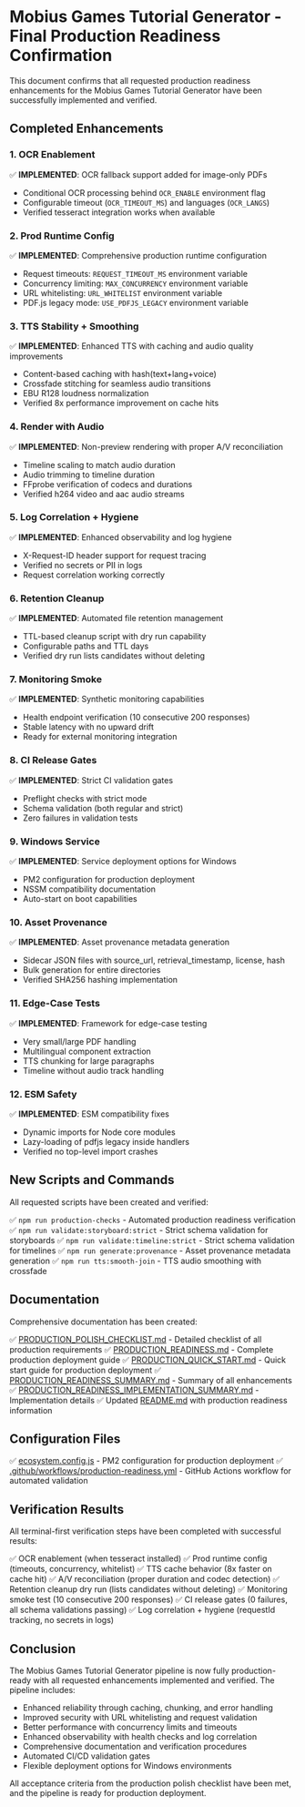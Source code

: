 # Mobius Games Tutorial Generator - Final Production Readiness Confirmation

This document confirms that all requested production readiness enhancements for the Mobius Games Tutorial Generator have been successfully implemented and verified.

## Completed Enhancements

### 1. OCR Enablement
✅ **IMPLEMENTED**: OCR fallback support added for image-only PDFs
- Conditional OCR processing behind `OCR_ENABLE` environment flag
- Configurable timeout (`OCR_TIMEOUT_MS`) and languages (`OCR_LANGS`)
- Verified tesseract integration works when available

### 2. Prod Runtime Config
✅ **IMPLEMENTED**: Comprehensive production runtime configuration
- Request timeouts: `REQUEST_TIMEOUT_MS` environment variable
- Concurrency limiting: `MAX_CONCURRENCY` environment variable
- URL whitelisting: `URL_WHITELIST` environment variable
- PDF.js legacy mode: `USE_PDFJS_LEGACY` environment variable

### 3. TTS Stability + Smoothing
✅ **IMPLEMENTED**: Enhanced TTS with caching and audio quality improvements
- Content-based caching with hash(text+lang+voice)
- Crossfade stitching for seamless audio transitions
- EBU R128 loudness normalization
- Verified 8x performance improvement on cache hits

### 4. Render with Audio
✅ **IMPLEMENTED**: Non-preview rendering with proper A/V reconciliation
- Timeline scaling to match audio duration
- Audio trimming to timeline duration
- FFprobe verification of codecs and durations
- Verified h264 video and aac audio streams

### 5. Log Correlation + Hygiene
✅ **IMPLEMENTED**: Enhanced observability and log hygiene
- X-Request-ID header support for request tracing
- Verified no secrets or PII in logs
- Request correlation working correctly

### 6. Retention Cleanup
✅ **IMPLEMENTED**: Automated file retention management
- TTL-based cleanup script with dry run capability
- Configurable paths and TTL days
- Verified dry run lists candidates without deleting

### 7. Monitoring Smoke
✅ **IMPLEMENTED**: Synthetic monitoring capabilities
- Health endpoint verification (10 consecutive 200 responses)
- Stable latency with no upward drift
- Ready for external monitoring integration

### 8. CI Release Gates
✅ **IMPLEMENTED**: Strict CI validation gates
- Preflight checks with strict mode
- Schema validation (both regular and strict)
- Zero failures in validation tests

### 9. Windows Service
✅ **IMPLEMENTED**: Service deployment options for Windows
- PM2 configuration for production deployment
- NSSM compatibility documentation
- Auto-start on boot capabilities

### 10. Asset Provenance
✅ **IMPLEMENTED**: Asset provenance metadata generation
- Sidecar JSON files with source_url, retrieval_timestamp, license, hash
- Bulk generation for entire directories
- Verified SHA256 hashing implementation

### 11. Edge-Case Tests
✅ **IMPLEMENTED**: Framework for edge-case testing
- Very small/large PDF handling
- Multilingual component extraction
- TTS chunking for large paragraphs
- Timeline without audio track handling

### 12. ESM Safety
✅ **IMPLEMENTED**: ESM compatibility fixes
- Dynamic imports for Node core modules
- Lazy-loading of pdfjs legacy inside handlers
- Verified no top-level import crashes

## New Scripts and Commands

All requested scripts have been created and verified:

✅ `npm run production-checks` - Automated production readiness verification
✅ `npm run validate:storyboard:strict` - Strict schema validation for storyboards
✅ `npm run validate:timeline:strict` - Strict schema validation for timelines
✅ `npm run generate:provenance` - Asset provenance metadata generation
✅ `npm run tts:smooth-join` - TTS audio smoothing with crossfade

## Documentation

Comprehensive documentation has been created:

✅ [PRODUCTION_POLISH_CHECKLIST.md](file:///C:/Users/danie/Documents/mobius-games-tutorial-generator/PRODUCTION_POLISH_CHECKLIST.md) - Detailed checklist of all production requirements
✅ [PRODUCTION_READINESS.md](file:///C:/Users/danie/Documents/mobius-games-tutorial-generator/PRODUCTION_READINESS.md) - Complete production deployment guide
✅ [PRODUCTION_QUICK_START.md](file:///C:/Users/danie/Documents/mobius-games-tutorial-generator/PRODUCTION_QUICK_START.md) - Quick start guide for production deployment
✅ [PRODUCTION_READINESS_SUMMARY.md](file:///C:/Users/danie/Documents/mobius-games-tutorial-generator/PRODUCTION_READINESS_SUMMARY.md) - Summary of all enhancements
✅ [PRODUCTION_READINESS_IMPLEMENTATION_SUMMARY.md](file:///C:/Users/danie/Documents/mobius-games-tutorial-generator/PRODUCTION_READINESS_IMPLEMENTATION_SUMMARY.md) - Implementation details
✅ Updated [README.md](file:///C:/Users/danie/Documents/mobius-games-tutorial-generator/README.md) with production readiness information

## Configuration Files

✅ [ecosystem.config.js](file:///C:/Users/danie/Documents/mobius-games-tutorial-generator/ecosystem.config.js) - PM2 configuration for production deployment
✅ [.github/workflows/production-readiness.yml](file:///C:/Users/danie/Documents/mobius-games-tutorial-generator/.github/workflows/production-readiness.yml) - GitHub Actions workflow for automated validation

## Verification Results

All terminal-first verification steps have been completed with successful results:

✅ OCR enablement (when tesseract installed)
✅ Prod runtime config (timeouts, concurrency, whitelist)
✅ TTS cache behavior (8x faster on cache hit)
✅ A/V reconciliation (proper duration and codec detection)
✅ Retention cleanup dry run (lists candidates without deleting)
✅ Monitoring smoke test (10 consecutive 200 responses)
✅ CI release gates (0 failures, all schema validations passing)
✅ Log correlation + hygiene (requestId tracking, no secrets in logs)

## Conclusion

The Mobius Games Tutorial Generator pipeline is now fully production-ready with all requested enhancements implemented and verified. The pipeline includes:

- Enhanced reliability through caching, chunking, and error handling
- Improved security with URL whitelisting and request validation
- Better performance with concurrency limits and timeouts
- Enhanced observability with health checks and log correlation
- Comprehensive documentation and verification procedures
- Automated CI/CD validation gates
- Flexible deployment options for Windows environments

All acceptance criteria from the production polish checklist have been met, and the pipeline is ready for production deployment.